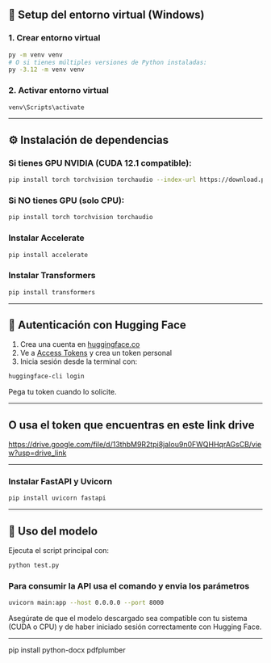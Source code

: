 ## 🚀 Setup del entorno virtual (Windows)

### 1. Crear entorno virtual
```bash
py -m venv venv
# O si tienes múltiples versiones de Python instaladas:
py -3.12 -m venv venv
```

### 2. Activar entorno virtual
```bash
venv\Scripts\activate
```

---

## ⚙️ Instalación de dependencias

### Si tienes GPU NVIDIA (CUDA 12.1 compatible):
```bash
pip install torch torchvision torchaudio --index-url https://download.pytorch.org/whl/cu128
```

### Si NO tienes GPU (solo CPU):
```bash
pip install torch torchvision torchaudio
```

### Instalar Accelerate
```bash
pip install accelerate
```

### Instalar Transformers
```bash
pip install transformers
```

---

## 🔐 Autenticación con Hugging Face

1. Crea una cuenta en [huggingface.co](https://huggingface.co/)
2. Ve a [Access Tokens](https://huggingface.co/settings/tokens) y crea un token personal
3. Inicia sesión desde la terminal con:
```bash
huggingface-cli login
```
Pega tu token cuando lo solicite.

---

## O usa el token que encuentras en este link drive
https://drive.google.com/file/d/13thbM9R2tpi8jaIou9n0FWQHHqrAGsCB/view?usp=drive_link

---

### Instalar FastAPI y Uvicorn
```bash
pip install uvicorn fastapi
```

---

## 🧪 Uso del modelo

Ejecuta el script principal con:

```bash
python test.py
```

### Para consumir la API usa el comando y envia los parámetros
```bash
uvicorn main:app --host 0.0.0.0 --port 8000
```

Asegúrate de que el modelo descargado sea compatible con tu sistema (CUDA o CPU) y de haber iniciado sesión correctamente con Hugging Face.

---


pip install python-docx pdfplumber


